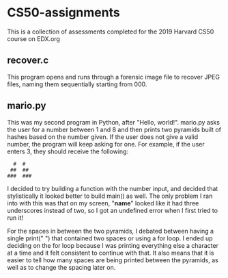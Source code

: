 # CS50-assignments

This is a collection of assessments completed for the 2019 Harvard CS50 course on EDX.org

recover.c
---- 
This program opens and runs through a forensic image file to recover JPEG files, naming them sequentially starting from 000.

mario.py
----
This was my second program in Python, after "Hello, world!". mario.py asks the user for a number between 1 and 8 and then prints two pyramids built of hashes based on the number given. If the user does not give a valid number, the program will keep asking for one. For example, if the user enters 3, they should receive the following:

      #  #
     ##  ##
    ###  ###

I decided to try building a function with the number input, and decided that stylistically it looked better to build main() as well. The only problem I ran into with this was that on my screen, "__name__" looked like it had three underscores instead of two, so I got an undefined error when I first tried to run it!

For the spaces in between the two pyramids, I debated between having a single print("  ") that contained two spaces or using a for loop. I ended up deciding on the for loop because I was printing everything else a character at a time and it felt consistent to continue with that. It also means that it is easier to tell how many spaces are being printed between the pyramids, as well as to change the spacing later on.
